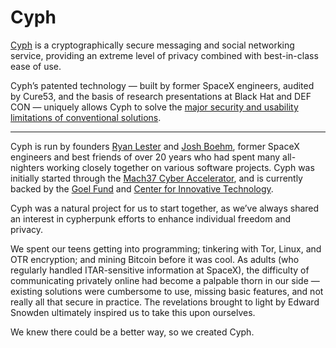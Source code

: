 # Cyph

[Cyph](https://www.cyph.com) is a cryptographically secure messaging and social networking service, providing an extreme level of privacy combined with best-in-class ease of use.

Cyph’s patented technology — built by former SpaceX engineers, audited by Cure53, and the basis of research presentations at Black Hat and DEF CON — uniquely allows Cyph to solve the [major security and usability limitations of conventional solutions](https://www.cyph.com/blog/why-should-you-use-cyph).

---

Cyph is run by founders [Ryan Lester](http://github.com/buu700) and [Josh Boehm](https://github.com/JoshBoehm), former SpaceX engineers and best friends of over 20 years who had spent many all-nighters working closely together on various software projects. Cyph was initially started through the [Mach37 Cyber Accelerator](https://www.mach37.com), and is currently backed by the [Goel Fund](https://www.goelfund.com) and [Center for Innovative Technology](https://www.cit.org).

Cyph was a natural project for us to start together, as we’ve always shared an interest in cypherpunk efforts to enhance individual freedom and privacy.

We spent our teens getting into programming; tinkering with Tor, Linux, and OTR encryption; and mining Bitcoin before it was cool. As adults (who regularly handled ITAR-sensitive information at SpaceX), the difficulty of communicating privately online had become a palpable thorn in our side — existing solutions were cumbersome to use, missing basic features, and not really all that secure in practice. The revelations brought to light by Edward Snowden ultimately inspired us to take this upon ourselves.

We knew there could be a better way, so we created Cyph.
